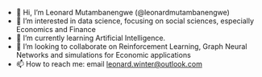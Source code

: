 - 👋 Hi, I’m Leonard Mutambanengwe (@leonardmutambanengwe)
- 👀 I’m interested in data science, focusing on social sciences, especially Economics and Finance 
- 🌱 I’m currently learning Artificial Intelligence.
- 💞️ I’m looking to collaborate on Reinforcement Learning, Graph Neural Networks and simulations for Economic applications
- 📫 How to reach me: email leonard.winter@outlook.com

<!---
leonardmutambanengwe/leonardmutambanengwe is a ✨ special ✨ repository because its `README.md` (this file) appears on your GitHub profile.
You can click the Preview link to take a look at your changes.
--->
